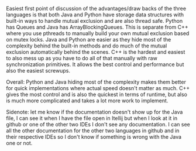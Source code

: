 Easiest first point of discussion of the advantages/draw backs of the three languages is that both Java and Python
have storage data structures with built-in ways to handle mutual exclusion and are also thread safe. Python has Queues
and Java has ArrayBlockingQueues. This is separate from C++ where you use pthreads to manually build your own mutual 
exclusion based on mutex locks. 
Java and Python are easier as they hide most of the complexity behind the built-in methods and do much of the mutual
exclusion automatically behind the scenes. C++ is the hardest and easiest to also mess up as you have to do all of that
manually with raw synchronization primitives. It allows the best control and performance but also the easiest screwups.

Overall:
Python and Java hiding most of the complexity makes them better for quick implementations where actual speed doesn't 
matter as much. C++ gives the most control and is also the quickest in terms of runtime, but also is much more 
complicated and takes a lot more work to implement. 

Sidenote: let me know if the documentation doesn't show up for the Java file, I can see it when I have the file open
in Itellij but when I look at it in github or one of the other two IDEs I don't see any documentation. I can see all the
other documentation for the other two languages in github and in their respective IDEs so I don't know if something is 
wrong with the Java one or not.